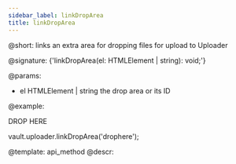 ```yaml
---
sidebar_label: linkDropArea
title: linkDropArea
---          
```


@short: links an extra area for dropping files for upload to Uploader

@signature: {'linkDropArea(el: HTMLElement | string): void;'}

@params:
- el 	HTMLElement | string 		the drop area or its ID

@example:
<div id="drophere">DROP HERE</div>

vault.uploader.linkDropArea('drophere');

@template: api_method
@descr:
